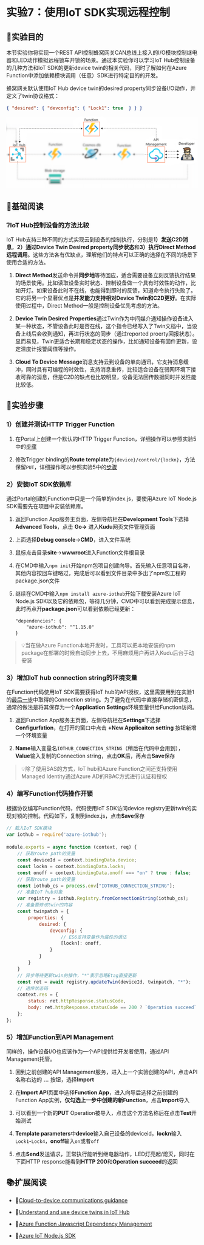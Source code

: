 # 实验7：使用IoT SDK实现远程控制

## 🎯实验目的

本节实验你将实现一个REST API控制蜂窝网关CAN总线上接入的I/O模块控制继电器和LED动作模拟远程锁车开锁的场景。通过本实验你可以学习IoT Hub控制设备的几种方法和IoT SDK的更新device twin的相关代码，同时了解如何在Azure Function中添加依赖模块调用（任意）SDK进行特定目的的开发。

蜂窝网关默认使用IoT Hub device twin的desired property同步设备I/O动作，并定义了twin协议格式：

```json
{ "desired": { "devconfig": { "Lock1": true  } } }
```

![](images/lab7.png)

## 📑基础阅读

### ❔IoT Hub控制设备的方法比较

IoT Hub支持三种不同的方式实现云到设备的控制执行，分别是**1）发送C2D消息**，**2）通过Device Twin Desired property同步状态**和**3）执行Direct Method远程调用**。这些方法各有优缺点，理解他们的特点可以正确的选择在不同的场景下使用合适的方法。

1. **Direct Method**发送命令并**同步地**等待回应，适合需要设备立刻反馈执行结果的场景使用。比如读取设备实时状态、控制设备做一个具有时效性的动作，比如开灯。如果设备此时不在线，也能得到即时的反馈，知道命令执行失败了。它的将另一个显著优点是**并发能力支持相对Device Twin和C2D更好**。在实际使用过程中，Direct Method一般是控制设备优先考虑的方法。

2. **Device Twin Desired Properties**通过Twin作为中间媒介通知操作设备进入某一种状态，不管设备此时是否在线，这个指令已经写入了Twin文档中，当设备上线后会收到通知，再进行状态的同步（通过reported proerty回报状态）。显而易见，Twin更适合长期和稳定状态的操作，比如通知设备有固件更新，设定温度计报警阈值等操作。

3. **Cloud To Device Message**消息支持云到设备的单向通讯，它支持消息缓冲，同时具有可编程的时效性，支持消息重传，比较适合设备在弱网环境下接收可靠的消息，但是C2D的缺点也比较明显，设备无法回传数据同时并发性能比较低。


## 🧪实验步骤

### 1）创建并测试HTTP Trigger Function

1. 在Portal上创建一个默认的HTTP Trigger Function，详细操作可以参照实验5中的[步骤](./lab5-cosmosdb-out.md###-1）创建并测试HTTP-Trigger-Function)

2. 修改Trigger binding的**Route template**为`{device}/control/{lockn}`，方法保留`PUT`，详细操作可以参照实验5中的[步骤](./lab5-cosmosdb-out.md###-2）修改route路径和支持的HTTP方法)

### 2）安装IoT SDK依赖库

通过Portal创建的Function中只是一个简单的index.js，要使用Azure IoT Node.js SDK需要先在项目中安装依赖库。

1. 返回Function App服务主页面，左侧导航栏在**Development Tools**下选择**Advanced Tools**，点击 **Go->** 进入**Kudu**网页文件管理页面

2. 上面选择**Debug console**->**CMD**，进入文件系统

3. 鼠标点击目录**site**->**wwwroot**进入Function文件根目录

4. 在CMD中输入`npm init`开始npm包项目创建向导。首先输入任意项目名称，其他内容按回车键略过，完成后可以看到文件目录中多出了npm包工程的package.json文件

5. 继续在CMD中输入`npm install azure-iothub`开始下载安装Azure IoT Node.js SDK以及它的依赖包，等待几分钟，CMD中可以看到完成提示信息，此时再点开**package.json**可以看到依赖已经更新：

    ```
    "dependencies": {
        "azure-iothub": "^1.15.0"
    }
    ```

> 💡当在做Azure Function本地开发时，工具可以把本地安装的npm package在部署的时候自动同步上去，不用麻烦用户再进入Kudu后台手动安装

### 3）增加IoT hub connection string的环境变量

在Function代码使用IoT SDK需要获得IoT hub的API授权，这里需要用到在实验1的[最后一步](./lab1-iothub.md###-5）使用Azure-IoT-Explorer获取原始数据)中取得的Connection string。为了避免在代码中直接存储机密信息，通常的做法是将其保存为一个**Application Settings**环境变量供给Function访问。

1. 返回Function App服务主页面，左侧导航栏在**Settings**下选择**Configurfation**，在打开的窗口中点击 **+New Applicaiton setting** 按钮新增一个环境变量

2. **Name**输入变量名`IOTHUB_CONNECTION_STRING`（稍后在代码中会用到），**Value**输入复制的Connection string，点击**OK**后，再点击**Save**保存

> 💡除了使用SAS的方式，IoT hub和Azure Function之间还支持使用Managed Identity通过Azure AD的RBAC方式进行认证和授权

### 4）编写Function代码操作开锁

根据协议编写Function代码，代码使用IoT SDK访问device registry更新twin的实现对锁的控制。代码如下，复制到index.js，点击**Save**保存

```javascript
// 载入IoT SDK模块
var iothub = require('azure-iothub');

module.exports = async function (context, req) {
    // 获取route path的变量
    const deviceId = context.bindingData.device;
    const lockn = context.bindingData.lockn;
    const onoff = context.bindingData.onoff === "on" ? true : false;
    // 获取route path的变量
    const iothub_cs = process.env["IOTHUB_CONNECTION_STRING"];
    // 准备IoT hub对象
    var registry = iothub.Registry.fromConnectionString(iothub_cs);
    // 准备要修改twin的内容
    const twinpatch = {
        properties: {
            desired: {
                devconfig: { 
                    // ES6支持变量作为属性的语法
                    [lockn]: onoff,
                }
            }
        }
    }
    // 异步等待更新twin的操作，"*"表示忽略Etag直接更新
    const ret = await registry.updateTwin(deviceId, twinpatch, "*");
    // 透传状态码
    context.res = {
        status: ret.httpResponse.statusCode, 
        body: ret.httpResponse.statusCode == 200 ? `Operation succeed` : "Operation failed"
    };
};
```

### 5）增加Function到API Management

同样的，操作设备I/O也应该作为一个API提供给开发者使用，通过API Management托管。

1. 回到之前创建的API Management服务，进入上一个实验创建的API，点击API名称右边的 **...** 按钮，选择**Import**

2. 在**Import API**页面中选择**Function App**，进入向导后选择之前创建的Function App实例，**仅勾选上一步中创建的新Function**，点击**Import**导入

3. 可以看到一个新的**PUT** Operation被导入，点击这个方法名称后在点击**Test**开始测试

4. **Template parameters**中**device**输入自己设备的deviceid，**lockn**输入`Lock1`-`Lock4`，**onoff**输入`on`或者`off`

5. 点击**Send**发送请求，正常执行能听到继电器动作，LED灯亮起/熄灭，同时在下面HTTP response能看到**HTTP 200**和**Operation succeed**的返回

## 📚扩展阅读

- 🔗[Cloud-to-device communications guidance](https://docs.microsoft.com/en-us/azure/iot-hub/iot-hub-devguide-c2d-guidance)

- 🔗[Understand and use device twins in IoT Hub](https://docs.microsoft.com/en-us/azure/iot-hub/iot-hub-devguide-device-twins)

- 🔗[Azure Function Javascript Dependency Management](https://docs.microsoft.com/en-us/azure/azure-functions/functions-reference-node?tabs=v2-v3-v4-export%2Cv2-v3-v4-done%2Cv2%2Cv2-log-custom-telemetry%2Cv2-accessing-request-and-response%2Cwindows-setting-the-node-version#dependency-management)

- 🔗[Azure IoT Node.js SDK](https://github.com/Azure/azure-iot-sdk-node)